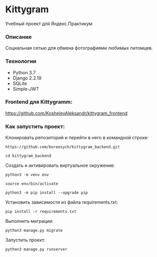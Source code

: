 # Kittygram
Учебный проект для Яндекс.Практикум
### Описание
Социальная сетью для обмена фотографиями любимых питомцев.
### Технологии
- Python 3.7
- Django 2.2.19
- SQLite
- Simple-JWT

### Frontend для Kittygramm:
https://github.com/KoshelevAleksandr/kittygram_frontend
### Как запустить проект:

Клонировать репозиторий и перейти в него в командной строке:

```
https://github.com/boreesych/kittygram_backend.git
```

```
cd kittygram_backend
```

Cоздать и активировать виртуальное окружение:

```
python3 -m venv env
```

```
source env/bin/activate
```

```
python3 -m pip install --upgrade pip
```

Установить зависимости из файла requirements.txt:

```
pip install -r requirements.txt
```

Выполнить миграции:

```
python3 manage.py migrate
```

Запустить проект:

```
python3 manage.py runserver
```

